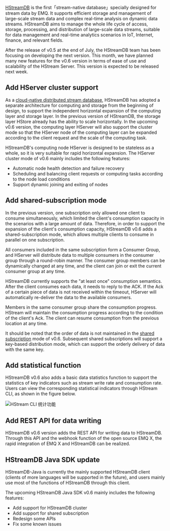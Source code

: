 [HStreamDB](https://hstream.io) is the first「stream-native database」specially designed for stream data by EMQ. It supports efficient storage and management of large-scale stream data and complex real-time analysis on dynamic data streams. HStreamDB aims to manage the whole life cycle of access, storage, processing, and distribution of large-scale data streams, suitable for data management and real-time analytics scenarios in IoT, Internet, finance, and relevant fields.

After the release of v0.5 at the end of July, the HStreamDB team has been focusing on developing the next version. This month, we have planned many new features for the v0.6 version in terms of ease of use and scalability of the HStream Server. This version is expected to be released next week.

## Add HServer cluster support

As a [cloud-native distributed stream database](https://hstream.io), HStreamDB has adopted a separate architecture for computing and storage from the beginning of design, to support the independent horizontal expansion of the computing layer and storage layer. In the previous version of HStreamDB, the storage layer HStore already has the ability to scale horizontally. In the upcoming v0.6 version, the computing layer HServer will also support the cluster mode so that the HServer node of the computing layer can be expanded according to the client request and the scale of the computing task.

HStreamDB's computing node HServer is designed to be stateless as a whole, so it is very suitable for rapid horizontal expansion. The HServer cluster mode of v0.6 mainly includes the following features:

- Automatic node health detection and failure recovery
- Scheduling and balancing client requests or computing tasks according to the node load conditions
- Support dynamic joining and exiting of nodes

## Add shared-subscription mode

In the previous version, one subscription only allowed one client to consume simultaneously, which limited the client's consumption capacity in the scenarios with a large amount of data. Therefore, in order to support the expansion of the client's consumption capacity, HStreamDB v0.6 adds a shared-subscription mode, which allows multiple clients to consume in parallel on one subscription.

All consumers included in the same subscription form a Consumer Group, and HServer will distribute data to multiple consumers in the consumer group through a round-robin manner. The consumer group members can be dynamically changed at any time, and the client can join or exit the current consumer group at any time.

HStreamDB currently supports the "at least once" consumption semantics. After the client consumes each data, it needs to reply to the ACK. If the Ack of a certain piece of data is not received within the timeout, HServer will automatically re-deliver the data to the available consumers.

Members in the same consumer group share the consumption progress. HStream will maintain the consumption progress according to the condition of the client's Ack. The client can resume consumption from the previous location at any time.

It should be noted that the order of data is not maintained in the [shared subscription](https://www.emqx.com/en/blog/introduction-to-mqtt5-protocol-shared-subscription) mode of v0.6. Subsequent shared subscriptions will support a key-based distribution mode, which can support the orderly delivery of data with the same key.

## Add statistical function

HStreamDB v0.6 also adds a basic data statistics function to support the statistics of key indicators such as stream write rate and consumption rate. Users can view the corresponding statistical indicators through HStream CLI, as shown in the figure below.

![HStream CLI 统计功能](https://static.emqx.net/images/d4dd69dd47f47163f028154245833913.png)

## Add REST API for data writing

HStreamDB v0.6 version adds the REST API for writing data to HStreamDB. Through this API and the webhook function of the open source EMQ X, the rapid integration of EMQ X and HStreamDB can be realized.

## HStreamDB Java SDK update

HStreamDB-Java is currently the mainly supported HStreamDB client (clients of more languages will be supported in the future), and users mainly use most of the functions of HStreamDB through this client.

The upcoming HStreamDB Java SDK v0.6 mainly includes the following features:

- Add support for HStreamDB cluster
- Add support for shared subscription
- Redesign some APIs
- Fix some known issues
